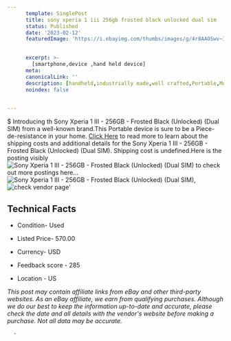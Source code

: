 ```yaml
---
      template: SinglePost
      title: sony xperia 1 iii 256gb frosted black unlocked dual sim 
      status: Published
      date: '2023-02-12'
      featuredImage: 'https://i.ebayimg.com/thumbs/images/g/4r8AAOSwv~1jYqr4/s-l225.jpg'
       

      excerpt: >-
        [smartphone,device ,hand held device]
      meta:
      canonicalLink: ''
      description: [handheld,industrially made,well crafted,Portable,Mobile,Compact,Convenient,Lightweight,Maneuverable,Man-portable,Miniature,Carriable,Hand-held,Light,Holdable,Transportable,Mobile device,Pocket-sized,On-the-go,Wireless,Cordless,Compact size,Convenient size, smartphone,device ,hand held device]
      noindex: false
      

---
```

$
      Introducing th Sony Xperia 1 III - 256GB - Frosted Black (Unlocked) (Dual SIM) from a well-known brand.This Portable device  is sure to be a Piece-de-resistance in your home. [Click Here](https://www.ebay.com/itm/255807318544?hash=item3b8f4dea10%3Ag%3A4r8AAOSwv%7E1jYqr4&mkevt=1&mkcid=1&mkrid=711-53200-19255-0&campid=%253CePNCampaignId%253E&customid=%253CreferenceId%253E&toolid=10049) to read more to learn about the shipping costs and additional details for the Sony Xperia 1 III - 256GB - Frosted Black (Unlocked) (Dual SIM). Shipping cost is undefined.Here is the posting visibly ![Sony Xperia 1 III - 256GB - Frosted Black (Unlocked) (Dual SIM)](https://i.ebayimg.com/thumbs/images/g/4r8AAOSwv~1jYqr4/s-l225.jpg) to check out more postings here... ![Sony Xperia 1 III - 256GB - Frosted Black (Unlocked) (Dual SIM)](https://i.ebayimg.com/images/g/4r8AAOSwv~1jYqr4/s-l1600.jpg), ![check vendor page](https://origin-galleryplus.ebayimg.com/ws/web/255807318544_2_0_1/225x225.jpg,https://origin-galleryplus.ebayimg.com/ws/web/255807318544_3_0_1/225x225.jpg,https://origin-galleryplus.ebayimg.com/ws/web/255807318544_4_0_1/225x225.jpg,https://origin-galleryplus.ebayimg.com/ws/web/255807318544_5_0_1/225x225.jpg,https://origin-galleryplus.ebayimg.com/ws/web/255807318544_6_0_1/225x225.jpg,https://origin-galleryplus.ebayimg.com/ws/web/255807318544_7_0_1/225x225.jpg,https://origin-galleryplus.ebayimg.com/ws/web/255807318544_8_0_1/225x225.jpg,https://origin-galleryplus.ebayimg.com/ws/web/255807318544_9_0_1/225x225.jpg,https://origin-galleryplus.ebayimg.com/ws/web/255807318544_10_0_1/225x225.jpg,https://origin-galleryplus.ebayimg.com/ws/web/255807318544_11_0_1/225x225.jpg)'

      

 ## Technical Facts 



     
      

 - Condition- Used 


      

 - Listed Price- 570.00 


      

 - Currency- USD 


      

 - Feedback score - 285 


      

 - Location - US 


      
      

 *_This post may contain affiliate links from eBay and other third-party websites. As an eBay affiliate, we earn from qualifying purchases. Although we do our best to keep the information up-to-date and accurate, please check the date and all details with the vendor's website before making a purchase. Not all data may be accurate._*




      -
